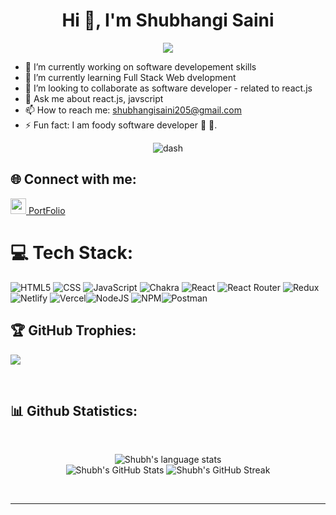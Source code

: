 <h1 align="center">Hi 👋, I'm Shubhangi Saini</h1>
<div align="center">
 <img src="https://readme-typing-svg.herokuapp.com?font=Crimson+Text&pause=1000&color=29F742&background=9FFF3A00&center=true&vCenter=true&width=435&lines=FULL+STACK+WEB+DEVELOPER;MERN+DEVELOPER;QUICK+LEARNER"/>
 </div>


 - 🔭 I’m currently working on software developement skills
- 🌱 I’m currently learning Full Stack Web dvelopment
- 👯 I’m looking to collaborate as software developer - related to react.js
- 💬 Ask me about react.js, javscript
- 📫 How to reach me: shubhangisaini205@gmail.com
- ⚡ Fun fact: I am foody software developer 🍕 🍔.
 
 <div align="center">
  <img src="https://user-images.githubusercontent.com/73097560/115834477-dbab4500-a447-11eb-908a-139a6edaec5c.gif" alt="dash" />
</div>
 
 
 ## 🌐 Connect with me:
<a href="https://www.linkedin.com/in/shubhangi-saini/">
<img height="25" src="https://img.shields.io/badge/LinkedIn-0077B5?style=for-the-badge&logo=linkedin&logoColor=white">
</a> 
<a href ="https://shubhangisaini205.github.io/">
PortFolio
</a>
 
 # 💻 Tech Stack:
![HTML5](https://img.shields.io/badge/html5-%23E34F26.svg?style=for-the-badge&logo=html5&logoColor=white) ![CSS](https://img.shields.io/badge/css3-%231572B6.svg?style=for-the-badge&logo=css3&logoColor=white)  ![JavaScript](https://img.shields.io/badge/javascript-%23323330.svg?style=for-the-badge&logo=javascript&logoColor=%23F7DF1E) ![Chakra](https://img.shields.io/badge/chakra-%234ED1C5.svg?style=for-the-badge&logo=chakraui&logoColor=white)  ![React](https://img.shields.io/badge/react-%2320232a.svg?style=for-the-badge&logo=react&logoColor=%2361DAFB) ![React Router](https://img.shields.io/badge/React_Router-CA4245?style=for-the-badge&logo=react-router&logoColor=white) ![Redux](https://img.shields.io/badge/redux-%23593d88.svg?style=for-the-badge&logo=redux&logoColor=white)  ![Netlify](https://img.shields.io/badge/netlify-%23000000.svg?style=for-the-badge&logo=netlify&logoColor=#00C7B7) ![Vercel](https://img.shields.io/badge/vercel-%23000000.svg?style=for-the-badge&logo=vercel&logoColor=white)![NodeJS](https://img.shields.io/badge/node.js-6DA55F?style=for-the-badge&logo=node.js&logoColor=white) ![NPM](https://img.shields.io/badge/NPM-%23000000.svg?style=for-the-badge&logo=npm&logoColor=white)![Postman](https://img.shields.io/badge/Postman-FF6C37?style=for-the-badge&logo=postman&logoColor=white) 


## 🏆 GitHub Trophies:
![](https://github-profile-trophy.vercel.app/?username=Shubhangisaini205&theme=radical&no-frame=false&no-bg=true&margin-w=4)


</br>
<h2>📊 Github Statistics: </h2>
<div align="center">

  <br />
  
![Shubh's language stats](https://github-readme-stats-qx8s.vercel.app/api/top-langs/?username=Shubhangisaini205&theme=vision-friendly-dark&hide_border=true&include_all_commits=true&count_private=true&layout=compact)
  <br/>
![Shubh's GitHub Stats](https://github-readme-stats-qx8s.vercel.app/api?username=Shubhangisaini205&count_private=true&show_icons=true&theme=vision-friendly-dark&hide_border=true)
![Shubh's GitHub Streak](https://github-readme-streak-stats.herokuapp.com/?user=Shubhangisaini205&theme=vision-friendly-dark&hide_border=true)
<br/>

<br/>

</div>
<hr/>



